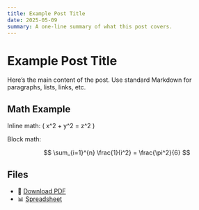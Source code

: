 ```yaml
---
title: Example Post Title
date: 2025-05-09
summary: A one-line summary of what this post covers.
---
```


# Example Post Title

Here’s the main content of the post. Use standard Markdown for paragraphs, lists, links, etc.

## Math Example

Inline math: \( x^2 + y^2 = z^2 \)

Block math:

$$
\sum_{i=1}^{n} \frac{1}{i^2} = \frac{\pi^2}{6}
$$

## Files

- 📄 [Download PDF](/public/example-doc.pdf)
- 📊 [Spreadsheet](/public/example-data.xlsx)
